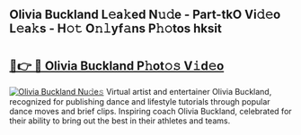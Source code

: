 ## Olivia Buckland L𝚎a𝚔ed N𝚞𝚍e - Part-tkO Vi𝚍𝚎o L𝚎a𝚔s - H𝚘𝚝 O𝚗𝚕yf𝚊ns P𝚑𝚘tos hksit

# <h2><a href="http://kfe14v.oniu.top/?m=Olivia+Buckland">🔗👉 🔴 Olivia Buckland P𝚑ot𝚘𝚜 V𝚒d𝚎o</a></h2>

[![Olivia Buckland Nu𝚍e𝚜](https://i.imgur.com/0qMVB7G.gif)](http://kfe14v.oniu.top/?m=Olivia+Buckland)
Virtual artist and entertainer Olivia Buckland, recognized for publishing dance and lifestyle tutorials through popular dance moves and brief clips. Inspiring coach Olivia Buckland, celebrated for their ability to bring out the best in their athletes and teams.  
